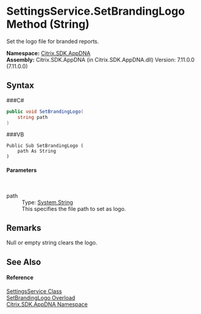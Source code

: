 # SettingsService.SetBrandingLogo Method (String)
 

Set the logo file for branded reports.

**Namespace:**&nbsp;<a href="N_Citrix_SDK_AppDNA">Citrix.SDK.AppDNA</a><br />**Assembly:**&nbsp;Citrix.SDK.AppDNA (in Citrix.SDK.AppDNA.dll) Version: 7.11.0.0 (7.11.0.0)

## Syntax

###C#
```csharp
public void SetBrandingLogo(
	string path
)
```

###VB
```vbnet
Public Sub SetBrandingLogo ( 
	path As String
)
```


#### Parameters
&nbsp;<dl><dt>path</dt><dd>Type: <a href="http://msdn2.microsoft.com/en-us/library/s1wwdcbf" target="_blank">System.String</a><br />This specifies the file path to set as logo.</dd></dl>

## Remarks
Null or empty string clears the logo.

## See Also


#### Reference
<a href="T_Citrix_SDK_AppDNA_SettingsService">SettingsService Class</a><br /><a href="Overload_Citrix_SDK_AppDNA_SettingsService_SetBrandingLogo">SetBrandingLogo Overload</a><br /><a href="N_Citrix_SDK_AppDNA">Citrix.SDK.AppDNA Namespace</a><br />